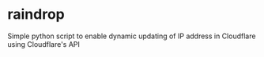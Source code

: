 # raindrop
Simple python script to enable dynamic updating of IP address in Cloudflare using Cloudflare's API
